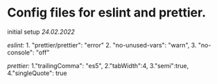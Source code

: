 # Config files for eslint and prettier.

initial setup *24.02.2022*

_eslint:_ 
        1. "prettier/prettier": "error" 
        2. "no-unused-vars": "warn", 
        3. "no-console": "off"

_prettier:_
        1."trailingComma": "es5",
        2."tabWidth":4,
        3."semi":true,
        4."singleQuote": true
